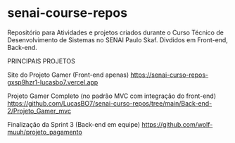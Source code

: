 # senai-course-repos
Repositório para Atividades e projetos criados durante o Curso Técnico de Desenvolvimento de Sistemas no SENAI Paulo Skaf.
Divdidos em Front-end, Back-end.

PRINCIPAIS PROJETOS

Site do Projeto Gamer (Front-end apenas)
https://senai-curso-repos-gxsp9hzr1-lucasbo7.vercel.app

Projeto Gamer Completo (no padrão MVC com integração do front-end)
https://github.com/LucasBO7/senai-curso-repos/tree/main/Back-end-2/Projeto_Gamer_mvc



Finalização da Sprint 3 (Back-end em equipe)
https://github.com/wolf-muuh/projeto_pagamento



